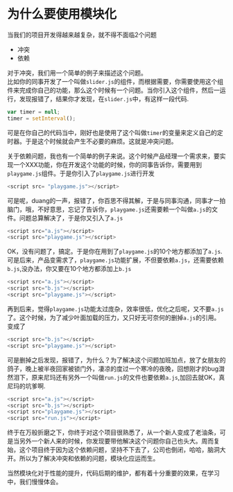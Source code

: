 # 为什么要使用模块化
当我们的项目开发得越来越复杂，就不得不面临2个问题
- 冲突
- 依赖  

对于冲突，我们用一个简单的例子来描述这个问题。  
比如你的同事开发了一个叫做`slider.js`的组件，而根据需要，你需要使用这个组件来完成你自己的功能，那么这个时候有一个问题。当你引入这个组件，然后一运行，发现报错了，结果你才发现，在`slider.js`中，有这样一段代码.  
```js
var timer = null;
timer = setInterval();
```  
可是在你自己的代码当中，刚好也是使用了这个叫做`timer`的变量来定义自己的定时器。于是这个时候就会产生不必要的麻烦。这就是冲突问题。

关于依赖问题，我也有一个简单的例子来说。这个时候产品经理一个需求来，要实现一个XXX功能，你在开发这个功能的时候，你的同事告诉你，需要用到`playgame.js`组件。于是你引入了`playgame.js`进行开发
```js
<script src= "playgame.js"></script>
```

可是呢，duang的一声，报错了，你百思不得其解，于是与同事沟通，同事才一拍脑门，哦，不好意思，忘记了告诉你，`playgame.js`还需要赖一个叫做`a.js`的文件。问题总算解决了，于是你又引入了`a.js`
```js
<script src="a.js"></script>
<script src="playgame.js"></script>
```

OK，没有问题了，搞定。于是你在用到了`playgame.js`的10个地方都添加了`a.js`.可是后来，产品变需求了，`playgame.js`功能扩展，不但要依赖`a.js`，还需要依赖`b.js`,没办法，你又要在10个地方都添加上`b.js`  
```js
<script src="a.js"></script>
<script src="b.js"></script>
<script src="playgame.js"></script>
```

再到后来，觉得`playgame.js`功能太过庞杂，效率很低，优化之后呢，又不要`a.js`了。这个时候，为了减少叶面加载的压力，又只好无可奈何的删掉`a.js`的引用。变成了
```js
<script src="b.js"></script>
<script src="playgame.js"></script>
```
可是删掉之后发现，报错了，为什么？为了解决这个问题加班加点，放了女朋友的鸽子，晚上被半夜回家被锁门外，凄凉的度过一个寒冷的夜晚，回想刚才的bug潸然泪下，原来尼玛还有另外一个叫做`run.js`的文件也要依赖`a.js`,加回去就OK，真尼玛的坑爹啊.
```js
<script src="a.js"></script>
<script src="b.js"></script>
<script src="playgame.js"></script>
<script src="run.js"></script>
```
终于在万般折磨之下，你终于对这个项目很熟悉了，从一个新人变成了老油条，可是当另外一个新人来的时候，你发现要带他解决这个问题你自己也头大。周而复始，这个项目终于因为这个依赖问题，坚持不下去了，公司也倒闭，哈哈，脑洞大开。所以为了解决冲突和依赖的问题，模块化应运而生。

当然模块化对于性能的提升，代码后期的维护，都有着十分重要的效果，在学习中，我们慢慢体会。
